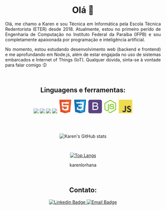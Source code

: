 

<h1 align="center"> Olá 👋 </h1>

<p align="justify">Olá, me chamo a Karen e sou Técnica em Informática pela Escola Técnica Redentorista (ETER)
                    desde 2018. Atualmente, estou no primeiro perído de Engenharia de Computação no Instituto Federal da Paraíba (IFPB) 
                    e sou completamente apaixonada por programação e inteligência artificial. </p>
                    <p align="justify">No momento, estou estudando desenvolvimento web (backend e frontend) e me aprofundando em Node.js, além de
                    estar engajada no uso de sistemas embarcados e Internet of Things (IoT). Qualquer dúvida, sinta-se à vontade para falar comigo :D </p>

<br>

<h2 align="center"> Linguagens e ferramentas: </h2>

<div align="center">
  <img width="45px" src="https://upload.wikimedia.org/wikipedia/commons/thumb/9/9a/Visual_Studio_Code_1.35_icon.svg/1024px-Visual_Studio_Code_1.35_icon.svg.png">
  <img width="45px" src="https://brandslogos.com/wp-content/uploads/images/large/arduino-logo-1.png">
  <img width="44px" src="https://i.imgur.com/BgjSjn9.png">
  <img width="45px" src="https://i.imgur.com/o4FSeZ6.png">
  <img width="45px" src="https://raw.githubusercontent.com/devicons/devicon/c5378d6c2510ffa0b3e4475af95618a8048d6cf1/icons/html5/html5-original.svg">
  <img width="45px" src="https://raw.githubusercontent.com/devicons/devicon/master/icons/css3/css3-original.svg">
  <img width="45px" src="https://raw.githubusercontent.com/devicons/devicon/master/icons/bootstrap/bootstrap-plain.svg">
  <img width="45px" src="https://raw.githubusercontent.com/devicons/devicon/c5378d6c2510ffa0b3e4475af95618a8048d6cf1/icons/nodejs/nodejs-original.svg">
  <img width="45px" src="https://raw.githubusercontent.com/devicons/devicon/master/icons/javascript/javascript-original.svg">
 </div>
 
 <br><br>

<div align="center">
  
![Karen's GitHub stats](https://github-readme-stats.vercel.app/api?username=karenlorhana&theme=radical&show_icons=true)

<br>
  
[![Top Langs](https://github-readme-stats.vercel.app/api/top-langs/?username=karenlorhana&layout=compact&theme=radical)](https://github.com/anuraghazra/github-readme-stats)


karenlorhana
  
</div>

<br>

<h2 align="center">Contato:</h2>


<p align="center">
<a target="_blank" href="https://linkedin.com/in/karen-lorhana-1848301aa/">
<img src="https://img.shields.io/badge/LinkedIn-0077B5?style=for-the-badge&logo=linkedin&logoColor=white" alt="Linkedin Badge">
</a>
<a target="_blank" href="mailto:karen10lorhana@gmail.com">
<img src="https://img.shields.io/badge/Gmail-D14836?style=for-the-badge&logo=gmail&logoColor=white" alt="Email Badge">
</a>

</p>

<br>

</center>  
